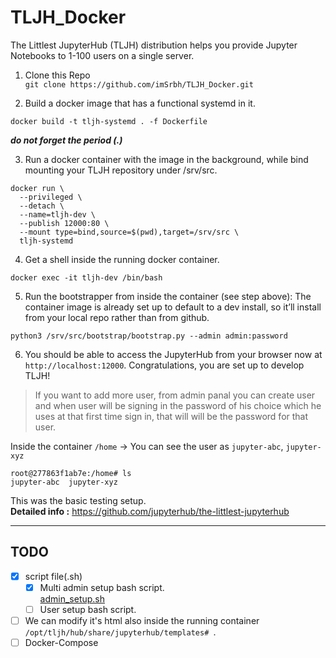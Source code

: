 # TLJH_Docker
The Littlest JupyterHub (TLJH) distribution helps you provide Jupyter Notebooks to 1-100 users on a single server.  



1. Clone this Repo  
`git clone https://github.com/imSrbh/TLJH_Docker.git`

2. Build a docker image that has a functional systemd in it.  
```
docker build -t tljh-systemd . -f Dockerfile
```
___do not forget the period (.)___


3. Run a docker container with the image in the background, while bind mounting your TLJH repository under /srv/src.
```
docker run \
  --privileged \
  --detach \
  --name=tljh-dev \
  --publish 12000:80 \
  --mount type=bind,source=$(pwd),target=/srv/src \
  tljh-systemd
  ```
  
4. Get a shell inside the running docker container.
```
docker exec -it tljh-dev /bin/bash
```

5. Run the bootstrapper from inside the container (see step above): The container image is already set up to default to a dev install, so it’ll install from your local repo rather than from github.
```
python3 /srv/src/bootstrap/bootstrap.py --admin admin:password
```


6. You should be able to access the JupyterHub from your browser now at `http://localhost:12000`. Congratulations, you are set up to develop TLJH!

>If you want to add more user, from admin panal you can create user and when user will be signing in the password of his choice which he uses at that first time sign in, that will will be the password for that user.

Inside the container `/home` -> You can see the user as `jupyter-abc`, `jupyter-xyz`

```
root@277863f1ab7e:/home# ls
jupyter-abc  jupyter-xyz
```

This was the basic testing setup.  
**Detailed info :** https://github.com/jupyterhub/the-littlest-jupyterhub

---
## TODO
- [x] script file(.sh)  
  - [x] Multi admin setup bash script.  
        [admin_setup.sh](https://gist.github.com/imSrbh/0349a99b393f351061b4a9932258816b.js)
  - [ ] User setup bash script.
- [ ] We can modify it's html also inside the running container `/opt/tljh/hub/share/jupyterhub/templates# `.
- [ ] Docker-Compose
